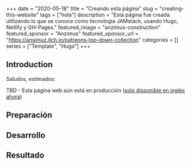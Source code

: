 +++ 
date = "2020-05-18"
title = "Creando esta página"
slug = "creating-this-website"
tags = ["hola"]
description = "Esta página fue creada utilizando lo que se conoce como tecnología JAMstack, usando Hugo, Netlify y GH-Pages."
featured_image = "anzimus-construction"
featured_sponsor = "Anzimus"
featured_sponsor_url = "https://ansimuz.itch.io/patreons-top-down-collection"
categories = []
series = ["Template", "Hugo"]
+++

## Introduction

Saludos, estimados:

TBD - Esta página web aún está en producción ([solo disponible en inglés ahora](https://sgonzalez.tech/projects/creating-this-website/))

## Preparación

## Desarrollo

## Resultado